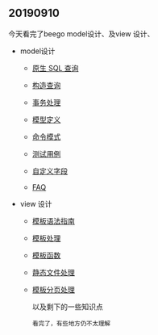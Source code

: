 ## 20190910

今天看完了beego  model设计、及view 设计、

- model设计

  - [原生 SQL 查询](https://beego.me/docs/mvc/model/rawsql.md)

  - [构造查询](https://beego.me/docs/mvc/model/querybuilder.md)

  - [事务处理](https://beego.me/docs/mvc/model/transaction.md)

  - [模型定义](https://beego.me/docs/mvc/model/models.md)

  - [命令模式](https://beego.me/docs/mvc/model/cmd.md)

  - [测试用例](https://beego.me/docs/mvc/model/test.md)

  - [自定义字段](https://beego.me/docs/mvc/model/custom_fields.md)

  - [FAQ](https://beego.me/docs/mvc/model/faq.md)

- view 设计

  - [模板语法指南](https://beego.me/docs/mvc/view/tutorial.md)

  - [模板处理](https://beego.me/docs/mvc/view/view.md)

  - [模板函数](https://beego.me/docs/mvc/view/template.md)

  - [静态文件处理](https://beego.me/docs/mvc/view/static.md)

  - [模板分页处理](https://beego.me/docs/mvc/view/page.md)

    以及剩下的一些知识点

    `看完了，有些地方仍不太理解`

  

